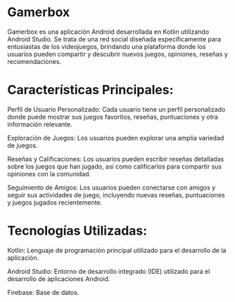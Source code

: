 
<h1>Gamerbox</h1>

Gamerbox es una aplicación Android desarrollada en Kotlin utilizando Android Studio. Se trata de una red social diseñada específicamente para entusiastas de los videojuegos, brindando una plataforma donde los usuarios pueden compartir y descubrir nuevos juegos, opiniones, reseñas y recomendaciones.

<h1>Características Principales:</h1>

Perfil de Usuario Personalizado: Cada usuario tiene un perfil personalizado donde puede mostrar sus juegos favoritos, reseñas, puntuaciones y otra información relevante.

Exploración de Juegos: Los usuarios pueden explorar una amplia variedad de juegos.

Reseñas y Calificaciones: Los usuarios pueden escribir reseñas detalladas sobre los juegos que han jugado, así como calificarlos para compartir sus opiniones con la comunidad.

Seguimiento de Amigos: Los usuarios pueden conectarse con amigos y seguir sus actividades de juego, incluyendo nuevas reseñas, puntuaciones y juegos jugados recientemente.

<h1>Tecnologías Utilizadas:</h1>

Kotlin: Lenguaje de programación principal utilizado para el desarrollo de la aplicación.

Android Studio: Entorno de desarrollo integrado (IDE) utilizado para el desarrollo de aplicaciones Android.

Firebase: Base de datos.
